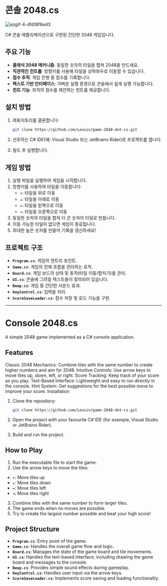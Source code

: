 # 콘솔 2048.cs
![ezgif-4-dfd18f8ed3](https://github.com/user-attachments/assets/e2cd40d7-81e9-4680-b3fa-b649a1f4179b)

C# 콘솔 애플리케이션으로 구현된 간단한 2048 게임입니다.

## 주요 기능

- **클래식 2048 메커니즘**: 동일한 숫자의 타일을 합쳐 2048을 만드세요.
- **직관적인 컨트롤**: 방향키를 사용해 타일을 상하좌우로 이동할 수 있습니다.
- **점수 추적**: 게임 진행 중 점수를 기록합니다.
- **텍스트 기반 인터페이스**: 가벼운 실행 환경으로 콘솔에서 쉽게 실행 가능합니다.
- **힌트 기능**: 최적의 점수를 제안하는 힌트를 제공합니다.

## 설치 방법

1. 레포지토리를 클론합니다:
    
    ```bash
    git clone https://github.com/Leusin/game-2048-dot-cs.git
    ```
    
2. 선호하는 C# IDE(예: Visual Studio 또는 JetBrains Rider)로 프로젝트를 엽니다.
3. 빌드 후 실행합니다.

## 게임 방법

1. 실행 파일을 실행하여 게임을 시작합니다.
2. 방향키를 사용하여 타일을 이동합니다:
    - **`↑`**: 타일을 위로 이동
    - **`↓`**: 타일을 아래로 이동
    - **`←`**: 타일을 왼쪽으로 이동
    - **`→`**: 타일을 오른쪽으로 이동
3. 동일한 숫자의 타일을 합쳐 더 큰 숫자의 타일로 만듭니다.
4. 이동 가능한 타일이 없으면 게임이 종료됩니다.
5. 최대한 높은 숫자를 만들어 기록을 갱신하세요!

## 프로젝트 구조

- **`Program.cs`**: 게임의 엔트리 포인트.
- **`Game.cs`**: 게임의 전체 흐름을 관리하는 로직.
- **`Board.cs`**: 게임 보드의 상태 및 동작(타일 이동/합치기)을 관리.
- **`UI.cs`**: 콘솔에 그려질 텍스트들이 정의되어 있습니다.
- **`Beep.cs`**: 게임 중 간단한 사운드 효과.
- **`KeyControl.cs`**: 입력을 처리.
- **`ScoreSaveLoader.cs`**: 점수 저장 및 로드 기능을 구현.

---

# Console 2048.cs

A simple 2048 game implemented as a C# console application.

## Features
Classic 2048 Mechanics: Combine tiles with the same number to create higher numbers and aim for 2048.
Intuitive Controls: Use arrow keys to move tiles up, down, left, or right.
Score Tracking: Keep track of your score as you play.
Text-Based Interface: Lightweight and easy to run directly in the console.
Hint System: Get suggestions for the best possible move to improve your score.
Installation
1. Clone the repository:
    ```bash
    git clone https://github.com/Leusin/game-2048-dot-cs.git
    ``` 

2. Open the project with your favourite C# IDE (for example, Visual Studio or JetBrains Rider).
3. Build and run the project.

## How to Play
1. Run the executable file to start the game.
2. Use the arrow keys to move the tiles:
 - **`↑`**: Move tiles up
 - **`↓`**: Move tiles down
 - **`←`**: Move tiles left
 - **`→`**: Move tiles right
3. Combine tiles with the same number to form larger tiles.
4. The game ends when no moves are possible.
5. Try to create the largest number possible and beat your high score!

## Project Structure
- **`Program.cs`**: Entry point of the game.
- **`Game.cs`**: Handles the overall game flow and logic.
- **`Board.cs`**: Manages the state of the game board and tile movements.
- **`UI.cs`**: Handles the text-based interface, including drawing the game board and messages to the console.
- **`Beep.cs`**: Provides simple sound effects during gameplay.
- **`KeyControl.cs`**: Handles user input via the arrow keys.
- **`ScoreSaveLoader.cs`**: Implements score saving and loading functionality.
